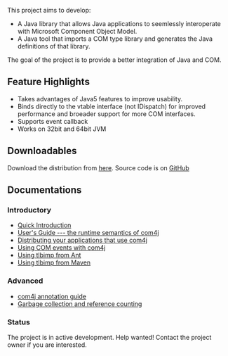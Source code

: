 
This project aims to develop:

- A Java library that allows Java applications to seemlessly interoperate with Microsoft Component Object Model.
- A Java tool that imports a COM type library and generates the Java definitions of that library.

The goal of the project is to provide a better integration of Java and COM.

## Feature Highlights

- Takes advantages of Java5 features to improve usability.
- Binds directly to the vtable interface (not IDispatch) for improved performance and broeader support for more COM interfaces.
- Supports event callback
- Works on 32bit and 64bit JVM

## Downloadables

Download the distribution from [here](https://github.com/kohsuke/com4j/downloads). Source code is on [GitHub](https://github.com/kohsuke/com4j)

## Documentations

### Introductory

- [Quick Introduction](tutorial.html)
- [User's Guide --- the runtime semantics of com4j](runtime-semantics.html)
- [Distributing your applications that use com4j](deployment.html)
- [Using COM events with com4j](event.html)
- [Using tlbimp from Ant](ant.html)
- [Using tlbimp from Maven](maven-com4j-plugin/index.html)

### Advanced

- [com4j annotation guide](annotations.html)
- [Garbage collection and reference counting](gc.html)

### Status
The project is in active development. Help wanted! Contact the project owner if you are interested.